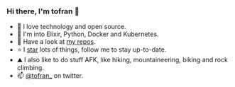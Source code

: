 ### Hi there, I'm tofran 👋 

- 👐 I love technology and open source.
- 🔭 I'm into Elixir, Python, Docker and Kubernetes.
- 🎁 Have a look at [my repos](https://github.com/tofran?tab=repositories&q=&type=source&language=&sort=stargazers).
- ⭐ I [star](https://github.com/tofran?tab=stars) lots of things, follow me to stay up-to-date.
- ⛰️ I also like to do stuff AFK, like hiking, mountaineering, biking and rock climbing.
- 📫 [@tofran_](https://twitter.com/tofran_) on twitter.
